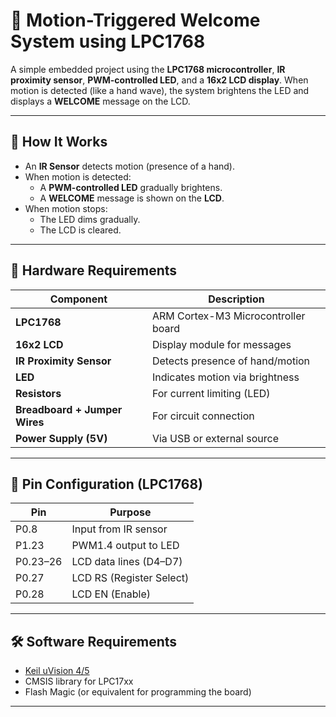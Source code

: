# 🤖 Motion-Triggered Welcome System using LPC1768

A simple embedded project using the **LPC1768 microcontroller**, **IR proximity sensor**, **PWM-controlled LED**, and a **16x2 LCD display**. When motion is detected (like a hand wave), the system brightens the LED and displays a **WELCOME** message on the LCD.

---

## 🧠 How It Works

- An **IR Sensor** detects motion (presence of a hand).
- When motion is detected:
  - A **PWM-controlled LED** gradually brightens.
  - A **WELCOME** message is shown on the **LCD**.
- When motion stops:
  - The LED dims gradually.
  - The LCD is cleared.

---

## 🔧 Hardware Requirements

| Component             | Description                             |
|----------------------|-----------------------------------------|
| **LPC1768**           | ARM Cortex-M3 Microcontroller board     |
| **16x2 LCD**          | Display module for messages             |
| **IR Proximity Sensor** | Detects presence of hand/motion        |
| **LED**               | Indicates motion via brightness         |
| **Resistors**         | For current limiting (LED)              |
| **Breadboard + Jumper Wires** | For circuit connection          |
| **Power Supply (5V)** | Via USB or external source              |

---

## 📌 Pin Configuration (LPC1768)

| Pin       | Purpose                  |
|-----------|--------------------------|
| P0.8      | Input from IR sensor     |
| P1.23     | PWM1.4 output to LED     |
| P0.23–26  | LCD data lines (D4–D7)   |
| P0.27     | LCD RS (Register Select) |
| P0.28     | LCD EN (Enable)          |

---

## 🛠️ Software Requirements

- [Keil uVision 4/5](https://www.keil.com/)
- CMSIS library for LPC17xx
- Flash Magic (or equivalent for programming the board)

---


